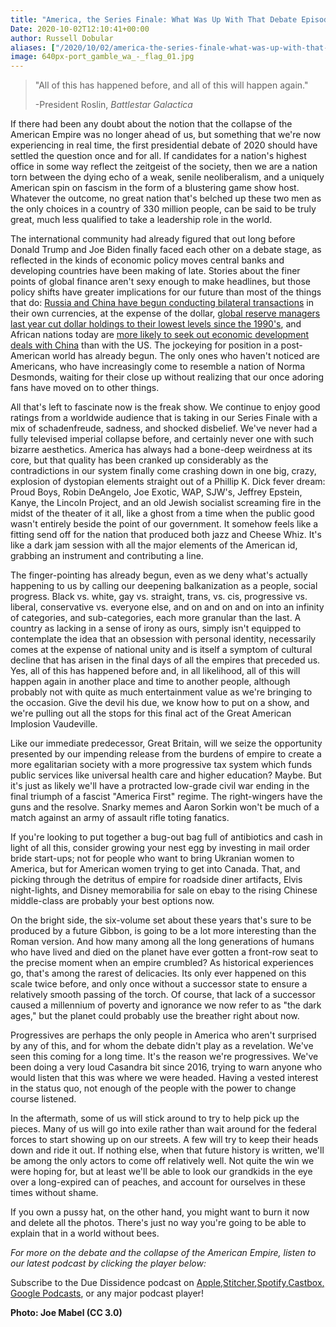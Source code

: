 ```yaml
---
title: "America, the Series Finale: What Was Up With That Debate Episode?"
Date: 2020-10-02T12:10:41+00:00
author: Russell Dobular
aliases: ["/2020/10/02/america-the-series-finale-what-was-up-with-that-debate-episode"]
image: 640px-port_gamble_wa_-_flag_01.jpg
---
```


> "All of this has happened before, and all of this will happen again."
> 
> -President Roslin, *Battlestar Galactica*

If there had been any doubt about the notion that the collapse of the American Empire was no longer ahead of us, but something that we're now experiencing in real time, the first presidential debate of 2020 should have settled the question once and for all. If candidates for a nation's highest office in some way reflect the zeitgeist of the society, then we are a nation torn between the dying echo of a weak, senile neoliberalism, and a uniquely American spin on fascism in the form of a blustering game show host. Whatever the outcome, no great nation that's belched up these two men as the only choices in a country of 330 million people, can be said to be truly great, much less qualified to take a leadership role in the world. 

The international community had already figured that out long before Donald Trump and Joe Biden finally faced each other on a debate stage, as reflected in the kinds of economic policy moves central banks and developing countries have been making of late. Stories about the finer points of global finance aren't sexy enough to make headlines, but those policy shifts have greater implications for our future than most of the things that do: [Russia and China have begun conducting bilateral transactions](https://asia.nikkei.com/Politics/International-relations/China-and-Russia-ditch-dollar-in-move-toward-financial-alliance) in their own currencies, at the expense of the dollar, [global reserve managers last year cut dollar holdings to their lowest levels since the 1990's](https://www.livemint.com/market/stock-market-news/is-us-dollar-s-reign-as-world-s-reserve-currency-is-under-threat-11596175872376.html), and African nations today are [more likely to seek out economic development deals with China](https://www.cnbc.com/2019/10/09/the-us-china-trade-rivalry-is-underway-in-africa.html) than with the US. The jockeying for position in a post-American world has already begun. The only ones who haven't noticed are Americans, who have increasingly come to resemble a nation of Norma Desmonds, waiting for their close up without realizing that our once adoring fans have moved on to other things. 

All that's left to fascinate now is the freak show. We continue to enjoy good ratings from a worldwide audience that is taking in our Series Finale with a mix of schadenfreude, sadness, and shocked disbelief. We've never had a fully televised imperial collapse before, and certainly never one with such bizarre aesthetics. America has always had a bone-deep weirdness at its core, but that quality has been cranked up considerably as the contradictions in our system finally come crashing down in one big, crazy, explosion of dystopian elements straight out of a Phillip K. Dick fever dream: Proud Boys, Robin DeAngelo, Joe Exotic, WAP, SJW's, Jeffrey Epstein, Kanye, the Lincoln Project, and an old Jewish socialist screaming fire in the midst of the theater of it all, like a ghost from a time when the public good wasn't entirely beside the point of our government. It somehow feels like a fitting send off for the nation that produced both jazz and Cheese Whiz. It's like a dark jam session with all the major elements of the American id, grabbing an instrument and contributing a line.

The finger-pointing has already begun, even as we deny what's actually happening to us by calling our deepening balkanization as a people, social progress. Black vs. white, gay vs. straight, trans, vs. cis, progressive vs. liberal, conservative vs. everyone else, and on and on and on into an infinity of categories, and sub-categories, each more granular than the last. A country as lacking in a sense of irony as ours, simply isn't equipped to contemplate the idea that an obsession with personal identity, necessarily comes at the expense of national unity and is itself a symptom of cultural decline that has arisen in the final days of all the empires that preceded us. Yes, all of this has happened before and, in all likelihood, all of this will happen again in another place and time to another people, although probably not with quite as much entertainment value as we're bringing to the occasion. Give the devil his due, we know how to put on a show, and we're pulling out all the stops for this final act of the Great American Implosion Vaudeville.

Like our immediate predecessor, Great Britain, will we seize the opportunity presented by our impending release from the burdens of empire to create a more egalitarian society with a more progressive tax system which funds public services like universal health care and higher education? Maybe. But it's just as likely we'll have a protracted low-grade civil war ending in the final triumph of a fascist "America First" regime. The right-wingers have the guns and the resolve. Snarky memes and Aaron Sorkin won't be much of a match against an army of assault rifle toting fanatics.

If you're looking to put together a bug-out bag full of antibiotics and cash in light of all this, consider growing your nest egg by investing in mail order bride start-ups; not for people who want to bring Ukranian women to America, but for American women trying to get into Canada. That, and picking through the detritus of empire for roadside diner artifacts, Elvis night-lights, and Disney memorabilia for sale on ebay to the rising Chinese middle-class are probably your best options now.

On the bright side, the six-volume set about these years that's sure to be produced by a future Gibbon, is going to be a lot more interesting than the Roman version. And how many among all the long generations of humans who have lived and died on the planet have ever gotten a front-row seat to the precise moment when an empire crumbled? As historical experiences go, that's among the rarest of delicacies. Its only ever happened on this scale twice before, and only once without a successor state to ensure a relatively smooth passing of the torch. Of course, that lack of a successor caused a millennium of poverty and ignorance we now refer to as "the dark ages," but the planet could probably use the breather right about now.

Progressives are perhaps the only people in America who aren't surprised by any of this, and for whom the debate didn't play as a revelation. We've seen this coming for a long time. It's the reason we're progressives. We've been doing a very loud Casandra bit since 2016, trying to warn anyone who would listen that this was where we were headed. Having a vested interest in the status quo, not enough of the people with the power to change course listened. 

In the aftermath, some of us will stick around to try to help pick up the pieces. Many of us will go into exile rather than wait around for the federal forces to start showing up on our streets. A few will try to keep their heads down and ride it out. If nothing else, when that future history is written, we'll be among the only actors to come off relatively well. Not quite the win we were hoping for, but at least we'll be able to look our grandkids in the eye over a long-expired can of peaches, and account for ourselves in these times without shame. 

If you own a pussy hat, on the other hand, you might want to burn it now and delete all the photos. There's just no way you're going to be able to explain that in a world without bees.

*For more on the debate and the collapse of the American Empire, listen to our latest podcast by clicking the player below:* 

Subscribe to the Due Dissidence podcast on [Apple,](https://podcasts.apple.com/us/podcast/due-dissidence/id1457244081)[Stitcher](https://www.stitcher.com/podcast/due-dissidence)[,](https://podcasts.apple.com/us/podcast/due-dissidence/id1457244081)[Spotify](https://open.spotify.com/show/3jDky0r8Cg0vlYuORwWhaE)[,](https://podcasts.apple.com/us/podcast/due-dissidence/id1457244081)[Castbox](https://castbox.fm/channel/Due-Dissidence%7D-id2086184?country=us)[,](https://podcasts.apple.com/us/podcast/due-dissidence/id1457244081) [Google Podcasts](https://podcasts.google.com/feed/aHR0cHM6Ly9mZWVkcy5zb3VuZGNsb3VkLmNvbS91c2Vycy9zb3VuZGNsb3VkOnVzZXJzOjYwNjI5Njg0NC9zb3VuZHMucnNz), or any major podcast player!

**Photo: Joe Mabel (CC 3.0)**
